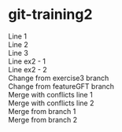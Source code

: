 # git-training2

Line 1  
Line 2  
Line 3  
Line ex2 - 1  
Line ex2 - 2  
Change from exercise3 branch   
Change from featureGFT branch    
Merge with conflicts line 1  
Merge with conflicts line 2  
Merge from branch 1  
Merge from branch 2  
